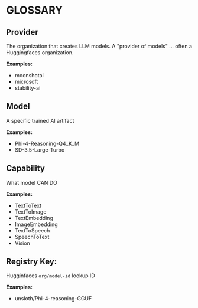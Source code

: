 # GLOSSARY

## Provider

The organization that creates LLM models. A "provider of models" ... often a Huggingfaces organization.

**Examples:**

 - moonshotai
 - microsoft
 - stability-ai


## Model

A specific trained AI artifact

**Examples:**

  - Phi-4-Reasoning-Q4_K_M 
  - SD-3.5-Large-Turbo

## Capability

What model CAN DO

**Examples:**

 - TextToText
 - TextToImage
 - TextEmbedding
 - ImageEmbedding
 - TextToSpeech
 - SpeechToText
 - Vision

## Registry Key: 

Hugginfaces `org/model-id` lookup ID

**Examples:**

- unsloth/Phi-4-reasoning-GGUF